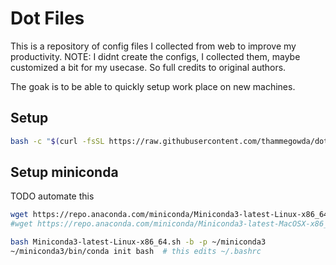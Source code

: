 # Dot Files

This is a repository of config files I collected from web to improve my productivity.
NOTE: I didnt create the configs, I collected them, maybe customized a bit for my usecase. 
So full credits to original authors. 

The goak is to be able to quickly setup work place on new machines. 

## Setup

```bash
bash -c "$(curl -fsSL https://raw.githubusercontent.com/thammegowda/dotfiles/master/setup.bash)"
```


## Setup miniconda

TODO automate this
```bash
wget https://repo.anaconda.com/miniconda/Miniconda3-latest-Linux-x86_64.sh
#wget https://repo.anaconda.com/miniconda/Miniconda3-latest-MacOSX-x86_64.sh

bash Miniconda3-latest-Linux-x86_64.sh -b -p ~/miniconda3
~/miniconda3/bin/conda init bash  # this edits ~/.bashrc
```
